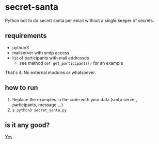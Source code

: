 # secret-santa
Python bot to do secret santa per email without a single keeper of secrets.

## requirements
* python3
* mailserver with smtp access
* list of participants with mail addresses 
  * see method `def get_participants()` for an example
  
That's it. No external modules or whatsoever.

## how to run
1) Replace the examples in the code with your data (smtp server, participants, message ...)
2) `$ python3 secret_santa.py`

## is it any good?

[Yes](https://news.ycombinator.com/item?id=3067434)
